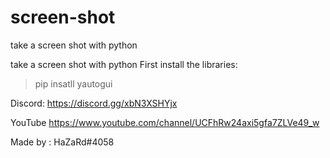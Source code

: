 # screen-shot
take a screen shot with python


take a screen shot with python First install the libraries:

>pip insatll yautogui

Discord: https://discord.gg/xbN3XSHYjx

YouTube https://www.youtube.com/channel/UCFhRw24axi5gfa7ZLVe49_w

Made by : HaZaRd#4058
